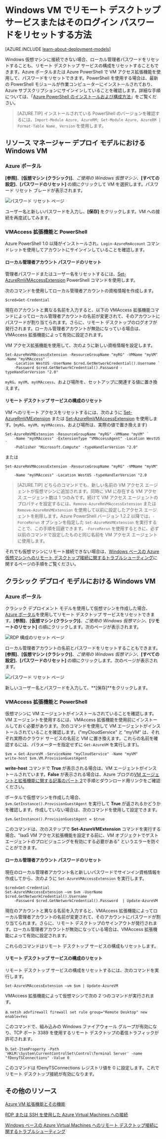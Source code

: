 <properties
	pageTitle="Windows VM でパスワードまたはリモート デスクトップの構成をリセットする | Microsoft Azure"
	description="Azure Portal または Azure PowerShell を使用して、Windows VM でアカウントのパスワードまたはリモート デスクトップ サービスをリセットする方法について説明します。"
	services="virtual-machines-windows"
	documentationCenter=""
	authors="iainfoulds"
	manager="timlt"
	editor=""
	tags="azure-resource-manager"/>

<tags
	ms.service="virtual-machines-windows"
	ms.workload="infrastructure-services"
	ms.tgt_pltfrm="vm-windows"
	ms.devlang="na"
	ms.topic="article"
	ms.date="09/01/2016"
	ms.author="iainfou"/>

# Windows VM でリモート デスクトップ サービスまたはそのログイン パスワードをリセットする方法

[AZURE.INCLUDE [learn-about-deployment-models](../../includes/learn-about-deployment-models-both-include.md)]

Windows 仮想マシンに接続できない場合、ローカル管理者パスワードをリセットすることも、リモート デスクトップ サービスの構成をリセットすることもできます。Azure ポータルまたは Azure PowerShell で VM アクセス拡張機能を使用して、パスワードをリセットできます。PowerShell を使用する場合は、最新の PowerShell モジュールが作業コンピューターにインストールされており、Azure サブスクリプションにサインインしていることを確認します。詳細な手順については、「[Azure PowerShell のインストールおよび構成方法](../powershell-install-configure.md)」をご覧ください。

> [AZURE.TIP] インストールされている PowerShell のバージョンを確認するには、`Import-Module Azure, AzureRM; Get-Module Azure, AzureRM | Format-Table Name, Version` を使用します。

## リソース マネージャー デプロイ モデルにおける Windows VM

### Azure ポータル
**[参照]**、**[仮想マシン (クラシック)]**、*ご使用の Windows 仮想マシン*、**[すべての設定]**、**[パスワードのリセット]** の順にクリックして VM を選択します。パスワード リセット ブレードが表示されます。

![パスワード リセット ページ](./media/virtual-machines-windows-reset-rdp/Portal-RM-PW-Reset-Windows.png)

ユーザー名と新しいパスワードを入力し、**[保存]** をクリックします。VM への接続を再度試してみます。

### VMAccess 拡張機能と PowerShell

Azure PowerShell 1.0 以降がインストールされ、`Login-AzureRmAccount` コマンドレットを使用してアカウントにサインインしていることを確認します。

#### **ローカル管理者アカウント パスワードのリセット**

管理者パスワードまたはユーザー名をリセットするには、[Set-AzureRmVMAccessExtension](https://msdn.microsoft.com/library/mt619447.aspx) PowerShell コマンドを使用します。

次のコマンドを使用してローカル管理者アカウントの資格情報を作成します。

	$cred=Get-Credential

現在のアカウントと異なる名前を入力すると、以下の VMAccess 拡張機能コマンドによってローカル管理者アカウントの名前が変更されて、そのアカウントにパスワードが割り当てられます。さらに、リモート デスクトップのログオフが発行されます。ローカル管理者アカウントが無効になっている場合は、VMAccess 拡張機能によって有効に設定されます。

VM アクセス拡張機能を使用して、次のように新しい資格情報を設定します。

	Set-AzureRmVMAccessExtension -ResourceGroupName "myRG" -VMName "myVM" -Name "myVMAccess" `
		-Location WestUS -UserName $cred.GetNetworkCredential().Username `
		-Password $cred.GetNetworkCredential().Password -typeHandlerVersion "2.0"


`myRG`、`myVM`、`myVMAccess`、および場所を、セットアップに関連する値に置き換えます。


#### **リモート デスクトップ サービスの構成のリセット**

VM へのリモート アクセスをリセットするには、次のように [Set-AzureRmVMExtension](https://msdn.microsoft.com/library/mt603745.aspx) または [Set-AzureRmVMAccessExtension](https://msdn.microsoft.com/library/mt619447.aspx) を使用します。(`myRG`、`myVM`、`myVMAccess`、および場所は、実際の値で置き換えます)

	Set-AzureRmVMExtension -ResourceGroupName "myRG" -VMName "myVM" `
		-Name "myVMAccess" -ExtensionType "VMAccessAgent" -Location WestUS `
		-Publisher "Microsoft.Compute" -typeHandlerVersion "2.0"

または <br>

	Set-AzureRmVMAccessExtension -ResourceGroupName "myRG" -VMName "myVM" `
		-Name "myVMAccess" -Location WestUS -typeHandlerVersion "2.0


> [AZURE.TIP] どちらのコマンドでも、新しい名前の VM アクセス エージェントが仮想マシンに追加されます。同時に VM に存在する VM アクセス エージェント数は 1 つのみです。続けて VM アクセス エージェントのプロパティを設定するには、`Remove-AzureRmVMAccessExtension` または `Remove-AzureRmVMExtension` を使用して以前に設定したアクセス エージェントを削除します。Azure PowerShell バージョン 1.2.2 以降では、`-ForceRerun` オプションを指定した `Set-AzureRmVMExtension` を実行することで、この手順を回避できます。`-ForceRerun` を使用するときに、必ず以前のコマンドで設定したものと同じ名前を VM アクセス エージェントに使用します。

それでも仮想マシンにリモート接続できない場合は、[Windows ベースの Azure 仮想マシンへのリモート デスクトップ接続に関するトラブルシューティング](virtual-machines-windows-troubleshoot-rdp-connection.md)に関するページの手順をご覧ください。


## クラシック デプロイ モデルにおける Windows VM

### Azure ポータル

クラシック デプロイメント モデルを使用して仮想マシンを作成した場合、[Azure ポータル](https://portal.azure.com)を使用してリモート デスクトップ サービスをリセットできます。**[参照]**、**[仮想マシン (クラシック)]**、*ご使用の Windows 仮想マシン*、**[リモートのリセット]** の順にクリックします。次のページが表示されます。

![RDP 構成のリセット ページ](./media/virtual-machines-windows-reset-rdp/Portal-RDP-Reset-Windows.png)

ローカル管理者アカウントの名前とパスワードをリセットすることもできます。**[参照]**、**[仮想マシン (クラシック)]**、*ご使用の Windows 仮想マシン*、**[すべての設定]**、**[パスワードのリセット]** の順にクリックします。次のページが表示されます。

![パスワード リセット ページ](./media/virtual-machines-windows-reset-rdp/Portal-PW-Reset-Windows.png)

新しいユーザー名とパスワードを入力して、**[保存]**をクリックします。

### VMAccess 拡張機能と PowerShell

仮想マシンに VM エージェントがインストールされていることを確認します。VM エージェントを使用するには、VMAccess 拡張機能を使用前にインストールしておく必要があります。次のコマンドを使用して VM エージェントがインストールされていることを確認します。("myCloudService" と "myVM" は、それぞれ実際のクラウド サービスの名前と VM に置き換えます。これらの名前を確認するには、パラメーターを指定せずに `Get-AzureVM` を実行します)。

	$vm = Get-AzureVM -ServiceName "myCloudService" -Name "myVM"
	write-host $vm.VM.ProvisionGuestAgent

**write-host** コマンドで **True** が表示される場合は、VM エージェントがインストールされています。**False** が表示される場合は、Azure ブログの[VM エージェントと拡張機能に関する記事のパート 2](http://go.microsoft.com/fwlink/p/?linkid=403947&clcid=0x409)で手順とダウンロード用リンクをご確認ください。

ポータルで仮想マシンを作成した場合、`$vm.GetInstance().ProvisionGuestAgent` を実行して **True** が返されるかどうかを確認します。作成していない場合は、次のコマンドを使用して設定できます。

	$vm.GetInstance().ProvisionGuestAgent = $true

このコマンドは、次のステップで **Set-AzureVMExtension** コマンドを実行する場合、"IaaS VM アクセス拡張機能を設定する前に、VM オブジェクトでゲスト エージェントのプロビジョニングを有効にする必要がある" というエラーを防ぐことができます。

#### **ローカル管理者アカウント パスワードのリセット**

現在のローカル管理者アカウント名と新しいパスワードでサインイン資格情報を作成してから、次のように `Set-AzureVMAccessExtension` を実行します。

	$cred=Get-Credential
	Set-AzureVMAccessExtension –vm $vm -UserName $cred.GetNetworkCredential().Username `
		-Password $cred.GetNetworkCredential().Password  | Update-AzureVM

現在のアカウントと異なる名前を入力すると、VMAccess 拡張機能によってローカル管理者アカウントの名前が変更されて、そのアカウントにパスワードが割り当てられます。さらに、リモート デスクトップのサインアウトが発行されます。ローカル管理者アカウントが無効になっている場合は、VMAccess 拡張機能によって有効に設定されます。

これらのコマンドはリモート デスクトップ サービスの構成もリセットします。

#### **リモート デスクトップ サービスの構成のリセット**

リモート デスクトップ サービスの構成をリセットするには、次のコマンドを実行します。

	Set-AzureVMAccessExtension –vm $vm | Update-AzureVM

VMAccess 拡張機能によって仮想マシンで次の 2 つのコマンドが実行されます。

a. `netsh advfirewall firewall set rule group="Remote Desktop" new enable=Yes`

このコマンドで、組み込みの Windows ファイアウォール グループが有効になり、TCP ポート 3389 を使用するリモート デスクトップの着信トラフィックが許可されます。

b. `Set-ItemProperty -Path 'HKLM:\System\CurrentControlSet\Control\Terminal Server' -name "fDenyTSConnections" -Value 0`

このコマンドは fDenyTSConnections レジストリ値を 0 に設定します。これでリモート デスクトップ接続が有効になります。


## その他のリソース

[Azure VM 拡張機能とその機能](virtual-machines-windows-extensions-features.md)

[RDP または SSH を使用した Azure Virtual Machines への接続](http://msdn.microsoft.com/library/azure/dn535788.aspx)

[Windows ベースの Azure Virtual Machines へのリモート デスクトップ接続に関するトラブルシューティング](virtual-machines-windows-troubleshoot-rdp-connection.md)

<!---HONumber=AcomDC_0907_2016-->